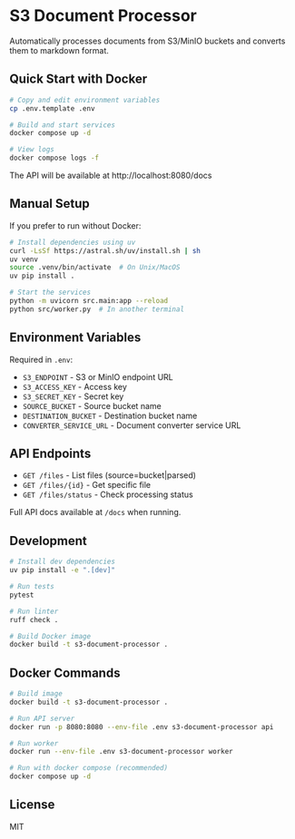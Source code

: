 # S3 Document Processor

Automatically processes documents from S3/MinIO buckets and converts them to markdown format.

## Quick Start with Docker

```bash
# Copy and edit environment variables
cp .env.template .env

# Build and start services
docker compose up -d

# View logs
docker compose logs -f
```

The API will be available at http://localhost:8080/docs

## Manual Setup

If you prefer to run without Docker:

```bash
# Install dependencies using uv
curl -LsSf https://astral.sh/uv/install.sh | sh
uv venv
source .venv/bin/activate  # On Unix/MacOS
uv pip install .

# Start the services
python -m uvicorn src.main:app --reload
python src/worker.py  # In another terminal
```

## Environment Variables

Required in `.env`:
- `S3_ENDPOINT` - S3 or MinIO endpoint URL
- `S3_ACCESS_KEY` - Access key
- `S3_SECRET_KEY` - Secret key
- `SOURCE_BUCKET` - Source bucket name
- `DESTINATION_BUCKET` - Destination bucket name
- `CONVERTER_SERVICE_URL` - Document converter service URL

## API Endpoints

- `GET /files` - List files (source=bucket|parsed)
- `GET /files/{id}` - Get specific file
- `GET /files/status` - Check processing status

Full API docs available at `/docs` when running.

## Development

```bash
# Install dev dependencies
uv pip install -e ".[dev]"

# Run tests
pytest

# Run linter
ruff check .

# Build Docker image
docker build -t s3-document-processor .
```

## Docker Commands

```bash
# Build image
docker build -t s3-document-processor .

# Run API server
docker run -p 8080:8080 --env-file .env s3-document-processor api

# Run worker
docker run --env-file .env s3-document-processor worker

# Run with docker compose (recommended)
docker compose up -d
```

## License

MIT
